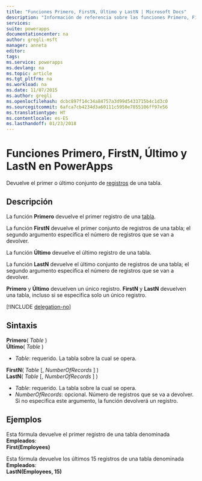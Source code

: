 ```yaml
---
title: "Funciones Primero, FirstN, Último y LastN | Microsoft Docs"
description: "Información de referencia sobre las funciones Primero, FirstN, Último y LastN de PowerApps, incluidos ejemplos y sintaxis"
services: 
suite: powerapps
documentationcenter: na
author: gregli-msft
manager: anneta
editor: 
tags: 
ms.service: powerapps
ms.devlang: na
ms.topic: article
ms.tgt_pltfrm: na
ms.workload: na
ms.date: 11/07/2015
ms.author: gregli
ms.openlocfilehash: dcbc897f14c34a84757a3d99d5433715b4c1d3c0
ms.sourcegitcommit: 6afca7cb4234d3a60111c5950e7855106ff97e56
ms.translationtype: HT
ms.contentlocale: es-ES
ms.lasthandoff: 01/23/2018
---
```

# <a name="first-firstn-last-and-lastn-functions-in-powerapps"></a>Funciones Primero, FirstN, Último y LastN en PowerApps
Devuelve el primer o último conjunto de [registros](../working-with-tables.md#records) de una tabla.

## <a name="description"></a>Descripción
La función **Primero** devuelve el primer registro de una [tabla](../working-with-tables.md).

La función **FirstN** devuelve el primer conjunto de registros de una tabla; el segundo argumento especifica el número de registros que se van a devolver.

La función **Último** devuelve el último registro de una tabla.

La función **LastN** devuelve el último conjunto de registros de una tabla; el segundo argumento especifica el número de registros que se van a devolver.

**Primero** y **Último** devuelven un único registro.  **FirstN** y **LastN** devuelven una tabla, incluso si se especifica solo un único registro.

[!INCLUDE [delegation-no](../includes/delegation-no.md)]

## <a name="syntax"></a>Sintaxis
**Primero**( *Table* )<br>**Último**( *Table* )

* *Table*: requerido. La tabla sobre la cual se opera.

**FirstN**( *Table* [, *NumberOfRecords* ] )<br>**LastN**( *Table* [, *NumberOfRecords* ] )

* *Table*: requerido. La tabla sobre la cual se opera.
* *NumberOfRecords*: opcional.  Número de registros que se va a devolver. Si no especifica este argumento, la función devolverá un registro.

## <a name="examples"></a>Ejemplos
Esta fórmula devuelve el primer registro de una tabla denominada **Empleados**:<br>
**First(Employees)**

Esta fórmula devuelve los últimos 15 registros de una tabla denominada **Empleados**:<br>
**LastN(Employees, 15)**

